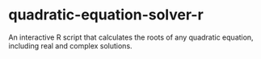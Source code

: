 # quadratic-equation-solver-r
An interactive R script that calculates the roots of any quadratic equation, including real and complex solutions.
